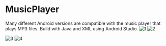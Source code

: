 # MusicPlayer
Many different Android versions are compatible with the music player that plays MP3 files. Build with Java and XML using Android Studio.
![1](https://user-images.githubusercontent.com/73280965/206441898-8c65ee4b-a772-4b40-9922-c987a0385c3a.jpeg)
![2](https://user-images.githubusercontent.com/73280965/206441909-de7b139c-eb80-4fb2-914f-aca8048410ff.jpeg)

![3](https://user-images.githubusercontent.com/73280965/206441925-aca67c84-3ff0-47da-b8f5-7c91a45a71a6.jpeg)
![4](https://user-images.githubusercontent.com/73280965/206441940-527d576f-2b62-43bb-9f7f-cf4ac01f508e.jpeg)
